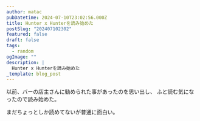 ```yaml
---
author: matac
pubDatetime: 2024-07-10T23:02:56.000Z
title: Hunter x Hunterを読み始めた
postSlug: "202407102302"
featured: false
draft: false
tags:
  - random
ogImage: ""
description: |
  Hunter x Hunterを読み始めた
_template: blog_post
---
```


以前、バーの店主さんに勧められた事があったのを思い出し、
ふと読む気になったので読み始めた。

まだちょっとしか読めてないが普通に面白い。

